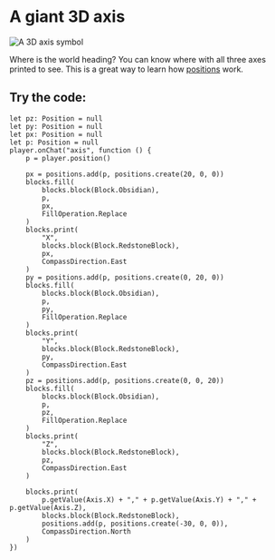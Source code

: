 # A giant 3D axis

![A 3D axis symbol](/static/mods/3d-axis.jpg)

Where is the world heading? You can know where with all three axes printed to see. This is a great way to learn how [positions](/reference/positions) work.

## Try the code:

```blocks
let pz: Position = null
let py: Position = null
let px: Position = null
let p: Position = null
player.onChat("axis", function () {
    p = player.position()

    px = positions.add(p, positions.create(20, 0, 0))
    blocks.fill(
        blocks.block(Block.Obsidian),
        p,
        px,
        FillOperation.Replace
    )
    blocks.print(
        "X",
        blocks.block(Block.RedstoneBlock),
        px,
        CompassDirection.East
    )
    py = positions.add(p, positions.create(0, 20, 0))
    blocks.fill(
        blocks.block(Block.Obsidian),
        p,
        py,
        FillOperation.Replace
    )
    blocks.print(
        "Y",
        blocks.block(Block.RedstoneBlock),
        py,
        CompassDirection.East
    )
    pz = positions.add(p, positions.create(0, 0, 20))
    blocks.fill(
        blocks.block(Block.Obsidian),
        p,
        pz,
        FillOperation.Replace
    )
    blocks.print(
        "Z",
        blocks.block(Block.RedstoneBlock),
        pz,
        CompassDirection.East
    )

    blocks.print(
        p.getValue(Axis.X) + "," + p.getValue(Axis.Y) + "," + p.getValue(Axis.Z),
        blocks.block(Block.RedstoneBlock),
        positions.add(p, positions.create(-30, 0, 0)),
        CompassDirection.North
    )
})
```